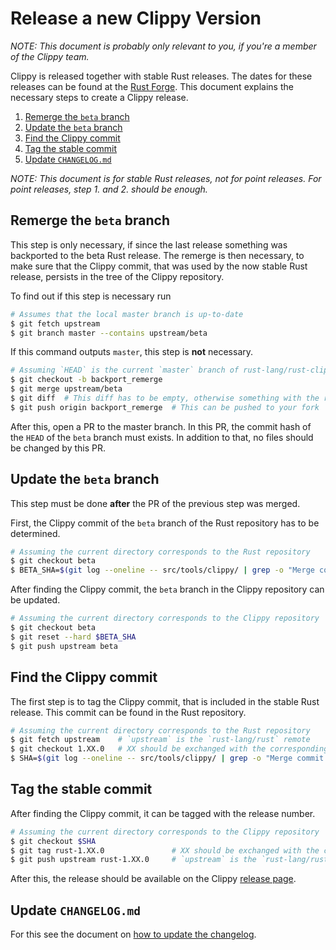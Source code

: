 # Release a new Clippy Version

_NOTE: This document is probably only relevant to you, if you're a member of the
Clippy team._

Clippy is released together with stable Rust releases. The dates for these
releases can be found at the [Rust Forge]. This document explains the necessary
steps to create a Clippy release.

1. [Remerge the `beta` branch](#remerge-the-beta-branch)
2. [Update the `beta` branch](#update-the-beta-branch)
3. [Find the Clippy commit](#find-the-clippy-commit)
4. [Tag the stable commit](#tag-the-stable-commit)
5. [Update `CHANGELOG.md`](#update-changelogmd)

_NOTE: This document is for stable Rust releases, not for point releases. For
point releases, step 1. and 2. should be enough._

[Rust Forge]: https://forge.rust-lang.org/


## Remerge the `beta` branch

This step is only necessary, if since the last release something was backported
to the beta Rust release. The remerge is then necessary, to make sure that the
Clippy commit, that was used by the now stable Rust release, persists in the
tree of the Clippy repository.

To find out if this step is necessary run

```bash
# Assumes that the local master branch is up-to-date
$ git fetch upstream
$ git branch master --contains upstream/beta
```

If this command outputs `master`, this step is **not** necessary.

```bash
# Assuming `HEAD` is the current `master` branch of rust-lang/rust-clippy
$ git checkout -b backport_remerge
$ git merge upstream/beta
$ git diff  # This diff has to be empty, otherwise something with the remerge failed
$ git push origin backport_remerge  # This can be pushed to your fork
```

After this, open a PR to the master branch. In this PR, the commit hash of the
`HEAD` of the `beta` branch must exists. In addition to that, no files should
be changed by this PR.


## Update the `beta` branch

This step must be done **after** the PR of the previous step was merged.

First, the Clippy commit of the `beta` branch of the Rust repository has to be
determined.

```bash
# Assuming the current directory corresponds to the Rust repository
$ git checkout beta
$ BETA_SHA=$(git log --oneline -- src/tools/clippy/ | grep -o "Merge commit '[a-f0-9]*' into .*" | head -1 | sed -e "s/Merge commit '\([a-f0-9]*\)' into .*/\1/g")
```

After finding the Clippy commit, the `beta` branch in the Clippy repository can
be updated.

```bash
# Assuming the current directory corresponds to the Clippy repository
$ git checkout beta
$ git reset --hard $BETA_SHA
$ git push upstream beta
```


## Find the Clippy commit

The first step is to tag the Clippy commit, that is included in the stable Rust
release. This commit can be found in the Rust repository.

```bash
# Assuming the current directory corresponds to the Rust repository
$ git fetch upstream    # `upstream` is the `rust-lang/rust` remote
$ git checkout 1.XX.0   # XX should be exchanged with the corresponding version
$ SHA=$(git log --oneline -- src/tools/clippy/ | grep -o "Merge commit '[a-f0-9]*' into .*" | head -1 | sed -e "s/Merge commit '\([a-f0-9]*\)' into .*/\1/g")
```


## Tag the stable commit

After finding the Clippy commit, it can be tagged with the release number.

```bash
# Assuming the current directory corresponds to the Clippy repository
$ git checkout $SHA
$ git tag rust-1.XX.0               # XX should be exchanged with the corresponding version
$ git push upstream rust-1.XX.0     # `upstream` is the `rust-lang/rust-clippy` remote
```

After this, the release should be available on the Clippy [release page].

[release page]: https://github.com/rust-lang/rust-clippy/releases


## Update `CHANGELOG.md`

For this see the document on [how to update the changelog].

[how to update the changelog]: https://github.com/rust-lang/rust-clippy/blob/master/doc/changelog_update.md
